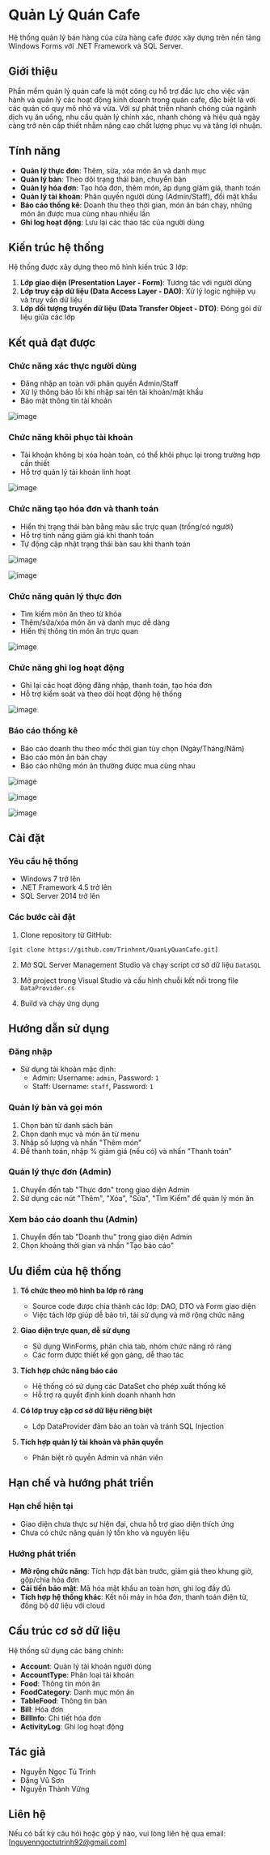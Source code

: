 # Quản Lý Quán Cafe

Hệ thống quản lý bán hàng của cửa hàng cafe được xây dựng trên nền tảng Windows Forms với .NET Framework và SQL Server.

## Giới thiệu

Phần mềm quản lý quán cafe là một công cụ hỗ trợ đắc lực cho việc vận hành và quản lý các hoạt động kinh doanh trong quán cafe, đặc biệt là với các quán có quy mô nhỏ và vừa. Với sự phát triển nhanh chóng của ngành dịch vụ ăn uống, nhu cầu quản lý chính xác, nhanh chóng và hiệu quả ngày càng trở nên cấp thiết nhằm nâng cao chất lượng phục vụ và tăng lợi nhuận.

## Tính năng

- **Quản lý thực đơn**: Thêm, sửa, xóa món ăn và danh mục
- **Quản lý bàn**: Theo dõi trạng thái bàn, chuyển bàn
- **Quản lý hóa đơn**: Tạo hóa đơn, thêm món, áp dụng giảm giá, thanh toán
- **Quản lý tài khoản**: Phân quyền người dùng (Admin/Staff), đổi mật khẩu
- **Báo cáo thống kê**: Doanh thu theo thời gian, món ăn bán chạy, những món ăn được mua cùng nhau nhiều lần
- **Ghi log hoạt động**: Lưu lại các thao tác của người dùng

## Kiến trúc hệ thống

Hệ thống được xây dựng theo mô hình kiến trúc 3 lớp:

1. **Lớp giao diện (Presentation Layer - Form)**: Tương tác với người dùng
2. **Lớp truy cập dữ liệu (Data Access Layer - DAO)**: Xử lý logic nghiệp vụ và truy vấn dữ liệu
3. **Lớp đối tượng truyền dữ liệu (Data Transfer Object - DTO)**: Đóng gói dữ liệu giữa các lớp

## Kết quả đạt được

### Chức năng xác thực người dùng
- Đăng nhập an toàn với phân quyền Admin/Staff
- Xử lý thông báo lỗi khi nhập sai tên tài khoản/mật khẩu
- Bảo mật thông tin tài khoản

![image](https://github.com/user-attachments/assets/486b4173-b0d2-465e-aac1-b2f1e53761aa)

### Chức năng khôi phục tài khoản
- Tài khoản không bị xóa hoàn toàn, có thể khôi phục lại trong trường hợp cần thiết
- Hỗ trợ quản lý tài khoản linh hoạt

![image](https://github.com/user-attachments/assets/8c5f96ed-3328-4c51-8169-f670ee878088)


### Chức năng tạo hóa đơn và thanh toán
- Hiển thị trạng thái bàn bằng màu sắc trực quan (trống/có người)
- Hỗ trợ tính năng giảm giá khi thanh toán
- Tự động cập nhật trạng thái bàn sau khi thanh toán

![image](https://github.com/user-attachments/assets/612814f2-b2e9-488c-9f2e-8c45761334e8)

![image](https://github.com/user-attachments/assets/393fe044-13ca-462b-a3c7-2436ec22ee70)

### Chức năng quản lý thực đơn
- Tìm kiếm món ăn theo từ khóa
- Thêm/sửa/xóa món ăn và danh mục dễ dàng
- Hiển thị thông tin món ăn trực quan

![image](https://github.com/user-attachments/assets/5ca9cd38-434d-4f1b-887c-b1882015fe3e)

### Chức năng ghi log hoạt động
- Ghi lại các hoạt động đăng nhập, thanh toán, tạo hóa đơn
- Hỗ trợ kiểm soát và theo dõi hoạt động hệ thống

![image](https://github.com/user-attachments/assets/fdf40f1c-f374-42f4-965f-cd3e373539a3)

### Báo cáo thống kê
- Báo cáo doanh thu theo mốc thời gian tùy chọn (Ngày/Tháng/Năm)
- Báo cáo món ăn bán chạy
- Báo cáo những món ăn thường được mua cùng nhau

![image](https://github.com/user-attachments/assets/48d9bf71-3633-41af-9a54-319b6f3ca988)

![image](https://github.com/user-attachments/assets/99d85a54-8834-4107-85f7-136b098040df)

![image](https://github.com/user-attachments/assets/10005ceb-0935-45f2-b9f2-516a66108a2d)

## Cài đặt

### Yêu cầu hệ thống

- Windows 7 trở lên
- .NET Framework 4.5 trở lên
- SQL Server 2014 trở lên

### Các bước cài đặt

1. Clone repository từ GitHub:
```
[git clone https://github.com/Trinhnnt/QuanLyQuanCafe.git]
```
2. Mở SQL Server Management Studio và chạy script cơ sở dữ liệu `DataSQL`

3. Mở project trong Visual Studio và cấu hình chuỗi kết nối trong file `DataProvider.cs`

4. Build và chạy ứng dụng

## Hướng dẫn sử dụng

### Đăng nhập
- Sử dụng tài khoản mặc định:
  - Admin: Username: `admin`, Password: `1`
  - Staff: Username: `staff`, Password: `1`

### Quản lý bàn và gọi món
1. Chọn bàn từ danh sách bàn
2. Chọn danh mục và món ăn từ menu
3. Nhập số lượng và nhấn "Thêm món"
4. Để thanh toán, nhập % giảm giá (nếu có) và nhấn "Thanh toán"

### Quản lý thực đơn (Admin)
1. Chuyển đến tab "Thực đơn" trong giao diện Admin
2. Sử dụng các nút "Thêm", "Xóa", "Sửa", "Tìm Kiếm" để quản lý món ăn

### Xem báo cáo doanh thu (Admin)
1. Chuyển đến tab "Doanh thu" trong giao diện Admin
2. Chọn khoảng thời gian và nhấn "Tạo báo cáo"

## Ưu điểm của hệ thống

1. **Tổ chức theo mô hình ba lớp rõ ràng**
   - Source code được chia thành các lớp: DAO, DTO và Form giao diện
   - Việc tách lớp giúp dễ bảo trì, tái sử dụng và mở rộng chức năng

2. **Giao diện trực quan, dễ sử dụng**
   - Sử dụng WinForms, phân chia tab, nhóm chức năng rõ ràng
   - Các form được thiết kế gọn gàng, dễ thao tác

3. **Tích hợp chức năng báo cáo**
   - Hệ thống có sử dụng các DataSet cho phép xuất thống kê
   - Hỗ trợ ra quyết định kinh doanh nhanh hơn

4. **Có lớp truy cập cơ sở dữ liệu riêng biệt**
   - Lớp DataProvider đảm bảo an toàn và tránh SQL Injection

5. **Tích hợp quản lý tài khoản và phân quyền**
   - Phân biệt rõ quyền Admin và nhân viên

## Hạn chế và hướng phát triển

### Hạn chế hiện tại
- Giao diện chưa thực sự hiện đại, chưa hỗ trợ giao diện thích ứng
- Chưa có chức năng quản lý tồn kho và nguyên liệu

### Hướng phát triển
- **Mở rộng chức năng**: Tích hợp đặt bàn trước, giảm giá theo khung giờ, gộp/chia hóa đơn
- **Cải tiến bảo mật**: Mã hóa mật khẩu an toàn hơn, ghi log đầy đủ
- **Tích hợp hệ thống khác**: Kết nối máy in hóa đơn, thanh toán điện tử, đồng bộ dữ liệu với cloud

## Cấu trúc cơ sở dữ liệu

Hệ thống sử dụng các bảng chính:
- **Account**: Quản lý tài khoản người dùng
- **AccountType**: Phân loại tài khoản
- **Food**: Thông tin món ăn
- **FoodCategory**: Danh mục món ăn
- **TableFood**: Thông tin bàn
- **Bill**: Hóa đơn
- **BillInfo**: Chi tiết hóa đơn
- **ActivityLog**: Ghi log hoạt động

## Tác giả

- Nguyễn Ngọc Tú Trinh
- Đặng Vũ Sơn
- Nguyễn Thành Vững

## Liên hệ

Nếu có bất kỳ câu hỏi hoặc góp ý nào, vui lòng liên hệ qua email: [nguyenngoctutrinh92@gmail.com]
